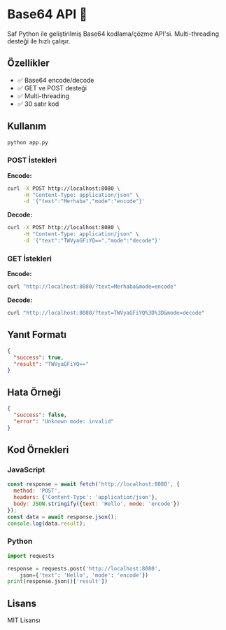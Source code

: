 # Base64 API 🚀

Saf Python ile geliştirilmiş Base64 kodlama/çözme API'si. Multi-threading desteği ile hızlı çalışır.

## Özellikler

- ✅ Base64 encode/decode
- ✅ GET ve POST desteği
- ✅ Multi-threading
- ✅ 30 satır kod

## Kullanım

```bash
python app.py
```

### POST İstekleri

**Encode:**
```bash
curl -X POST http://localhost:8080 \
     -H "Content-Type: application/json" \
     -d '{"text":"Merhaba","mode":"encode"}'
```

**Decode:**
```bash
curl -X POST http://localhost:8080 \
     -H "Content-Type: application/json" \
     -d '{"text":"TWVyaGFiYQ==","mode":"decode"}'
```

### GET İstekleri

**Encode:**
```bash
curl "http://localhost:8080/?text=Merhaba&mode=encode"
```

**Decode:**
```bash
curl "http://localhost:8080/?text=TWVyaGFiYQ%3D%3D&mode=decode"
```

## Yanıt Formatı

```json
{
  "success": true,
  "result": "TWVyaGFiYQ=="
}
```

## Hata Örneği

```json
{
  "success": false,
  "error": "Unknown mode: invalid"
}
```

## Kod Örnekleri

### JavaScript
```javascript
const response = await fetch('http://localhost:8080', {
  method: 'POST',
  headers: {'Content-Type': 'application/json'},
  body: JSON.stringify({text: 'Hello', mode: 'encode'})
});
const data = await response.json();
console.log(data.result);
```

### Python
```python
import requests

response = requests.post('http://localhost:8080', 
    json={'text': 'Hello', 'mode': 'encode'})
print(response.json()['result'])
```

## Lisans

MIT Lisansı